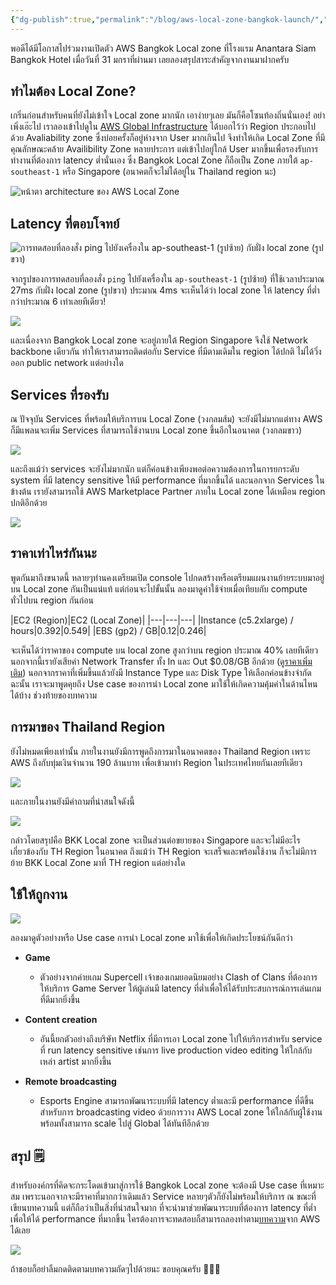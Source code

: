 ```yaml
---
{"dg-publish":true,"permalink":"/blog/aws-local-zone-bangkok-launch/","noteIcon":""}
---
```


พอดีได้มีโอกาสไปร่วมงานเปิดตัว AWS Bangkok Local zone ที่โรงแรม Anantara Siam Bangkok Hotel เมื่อวันที่ 31 มกราที่ผ่านมา เลยลองสรุปสาระสำคัญจากงานมาฝากครับ

## ทำไมต้อง Local Zone?

เกริ่นก่อนสำหรับคนที่ยังไม่เข้าใจ Local zone มากนัก เอาง่ายๆเลย มันก็คือโซนท้องถิ่นนั่นเอง! อย่าเพิ่งเอ๊ะไป เราลองเข้าไปดูใน [AWS Global Infrastructure](https://aws.amazon.com/about-aws/global-infrastructure/) ได้บอกไว้ว่า Region ประกอบไปด้วย Avaliability zone ซึ่งบ่อยครั้งก็อยู่ห่างจาก User มากเกินไป จึงทำให้เกิด Local Zone ที่มีคุณลักษณะคล้าย Availibility Zone หลายประการ แต่เข้าไปอยู่ใกล้ User มากขึ้นเพื่อรองรับการทำงานที่ต้องการ latency ต่ำนั่นเอง ซึ่ง Bangkok Local Zone ก็ถือเป็น Zone ภายใต้ `ap-southeast-1` หรือ Singapore (อนาคตก็จะไม่ได้อยู่ใน Thailand region นะ)

![หน้าตา architecture ของ AWS Local Zone](https://cdn.hashnode.com/res/hashnode/image/upload/v1676295651398/157f2d83-ab6e-4ca5-a9cb-7d8fb2bb6b5c.jpeg)

## Latency ที่ตอบโจทย์

![การทดสอบที่ลองสั่ง ping ไปยังเครื่องใน ap-southeast-1 (รูปซ้าย) กับฝั่ง local zone (รูปขวา)](https://cdn.hashnode.com/res/hashnode/image/upload/v1676262051125/2849788e-42c5-4dfc-b830-213c800ff21d.jpeg)

จากรูปของการทดสอบที่ลองสั่ง `ping` ไปยังเครื่องใน `ap-southeast-1` (รูปซ้าย) ที่ใช้เวลาประมาณ 27ms กับฝั่ง local zone (รูปขวา) ประมาณ 4ms จะเห็นได้ว่า local zone ให้ latency ที่ต่ำกว่าประมาณ 6 เท่าเลยทีเดียว!

![](https://cdn.hashnode.com/res/hashnode/image/upload/v1676294313357/51a917b8-1e73-4d2a-a34d-717779c2bea3.png)

และเนื่องจาก Bangkok Local zone จะอยู่ภายใต้ Region Singapore จึงใช้ Network backbone เดียวกัน ทำให้เราสามารถติดต่อกับ Service ที่มีตามเดิมใน region ได้ปกติ ไม่ได้วิ่งออก public network แต่อย่างใด

## Services ที่รองรับ

ณ ปัจจุบัน Services ที่พร้อมให้บริการบน Local Zone (วงกลมส้ม) จะยังมีไม่มากแต่ทาง AWS ก็มีแพลนจะเพิ่ม Services ที่สามารถใช้งานบน Local zone ขึ้นอีกในอนาคต (วงกลมขาว)

![](https://cdn.hashnode.com/res/hashnode/image/upload/v1676295451367/a82a4627-30e0-4cc9-8588-a12e26630c17.png)

และถึงแม้ว่า services จะยังไม่มากนัก แต่ก็ค่อนข้างเพียงพอต่อความต้องการในการยกระดับ system ที่มี latency sensitive ให้มี performance ที่มากขึ้นได้ และนอกจาก Services ในข้างต้น เรายังสามารถใช้ AWS Marketplace Partner ภายใน Local zone ได้เหมือน region ปกติอีกด้วย

![](https://cdn.hashnode.com/res/hashnode/image/upload/v1676295145979/aca2990b-41c4-49f0-b01a-428d2b5da242.jpeg)

## ราคาเท่าไหร่กันนะ

พูดกันมาถึงขนาดนี้ หลายๆท่านคงเตรียมเปิด console ไปกดสร้างหรือเตรียมแผนงานย้ายระบบมาอยู่บน Local zone กันเป็นแน่แท้ แต่ก่อนจะไปขั้นนั้น ลองมาดูค่าใช้จ่ายเมื่อเทียบกับ compute ทั่วไปบน region กันก่อน

|EC2 (Region)|EC2 (Local Zone)|
|---|---|---|
|Instance (c5.2xlarge) / hours|$0.392|$0.549|
|EBS (gp2) / GB|$0.12|$0.246|

จะเห็นได้ว่าราคาของ compute บน local zone สูงกว่าบน region ประมาณ 40% เลยทีเดียว นอกจากนี้เรายังเสียค่า Network Transfer ทั้ง In และ Out $0.08/GB อีกด้วย ([ดูราคาเพิ่มเติม](https://aws.amazon.com/th/about-aws/global-infrastructure/localzones/pricing/)) นอกจากราคาที่เพิ่มขึ้นแล้วยังมี Instance Type และ Disk Type ให้เลือกค่อนข้างจำกัด ฉะนั้น เราจะมาพูดคุยถึง Use case ของการนำ Local zone มาใช้ให้เกิดความคุ้มค่าในด้านไหนได้บ้าง ช่วงท้ายของบทความ

## การมาของ Thailand Region

ยังไม่หมดเพียงเท่านั้น ภายในงานยังมีการพูดถึงการมาในอนาคตของ Thailand Region เพราะ AWS ถึงกับทุ่มเงินจำนวน 190 ล้านบาท เพื่อเข้ามาทำ Region ในประเทศไทยกันเลยทีเดียว

![](https://cdn.hashnode.com/res/hashnode/image/upload/v1676294142398/f8cda37d-5dcb-4514-8bff-ff16f2085ae5.jpeg)

และภายในงานยังมีคำถามที่น่าสนใจดังนี้

![](https://cdn.hashnode.com/res/hashnode/image/upload/v1676294217769/9341e5a5-74d6-4c04-8786-fdd1165b50c8.jpeg)

กล่าวโดยสรุปคือ BKK Local zone จะเป็นส่วนต่อขยายของ Singapore และจะไม่มีอะไรเกี่ยวข้องกับ TH Region ในอนาคต ถึงแม้ว่า TH Region จะเสร็จและพร้อมใช้งาน ก็จะไม่มีการย้าย BKK Local Zone มาที่ TH region แต่อย่างใด

## ใช้ให้ถูกงาน

![](https://cdn.hashnode.com/res/hashnode/image/upload/v1676294469525/8d0d66b6-384b-4b56-aea4-dac7a8b30cef.jpeg)

ลองมาดูตัวอย่างหรือ Use case การนำ Local zone มาใช้เพื่อให้เกิดประโยชน์กันดีกว่า

- **Game**
    
    - ตัวอย่างจากค่ายเกม Supercell เจ้าของเกมยอดนิยมอย่าง Clash of Clans ที่ต้องการให้บริการ Game Server ให้ผู้เล่นมี latency ที่ต่ำเพื่อให้ได้รับประสบการณ์การเล่นเกมที่ดีมากยิ่งขึ้น
        
- **Content creation**
    
    - อันนี้ยกตัวอย่างถึงบริษัท Netflix ที่มีการเอา Local zone ไปให้บริการสำหรับ service ที่ run latency sensitive เช่นการ live production video editing ให้ใกล้กับเหล่า artist มากยิ่งขึ้น
        
- **Remote broadcasting**
    
    - Esports Engine สามารถพัฒนาระบบที่มี latency ต่ำและมี performance ที่ดีขึ้นสำหรับการ broadcasting video ด้วยการวาง AWS Local zone ให้ใกล้กับผู้ใช้งาน พร้อมทั้งสามารถ scale ไปสู่ Global ได้ทันทีอีกด้วย
        

## สรุป 🗒️

สำหรับองค์กรที่คิดจะกระโดดเข้ามาสู่การใช้ Bangkok Local zone จะต้องมี Use case ที่เหมาะสม เพราะนอกจากจะมีราคาที่มากกว่าเดิมแล้ว Service หลายๆตัวก็ยังไม่พร้อมให้บริการ ณ ขณะที่เขียนบทความนี้ แต่ก็ถือว่าเป็นสิ่งที่น่าสนใจมาก ที่จะนำมาช่วยพัฒนาระบบที่ต้องการ latency ที่ต่ำเพื่อให้ได้ performance ที่มากขึ้น ใครต้องการจะทดสอบก็สามารถลองทำตาม[บทความ](https://aws.amazon.com/th/blogs/thailand/aws-local-zones-bangkok-%E0%B8%9E%E0%B8%A3%E0%B9%89%E0%B8%AD%E0%B8%A1%E0%B9%83%E0%B8%AB%E0%B9%89%E0%B8%9A%E0%B8%A3%E0%B8%B4%E0%B8%81%E0%B8%B2%E0%B8%A3%E0%B9%81%E0%B8%A5%E0%B9%89%E0%B8%A7/)จาก AWS ได้เลย

![](https://cdn.hashnode.com/res/hashnode/image/upload/v1676295317035/b4aa9309-8bbc-45d4-b95d-f304623c1b1c.jpeg)

ถ้าชอบก็อย่าลืมกดติดตามบทความถัดๆไปด้วยนะ ขอบคุณครับ 🙇🏻‍♂️
